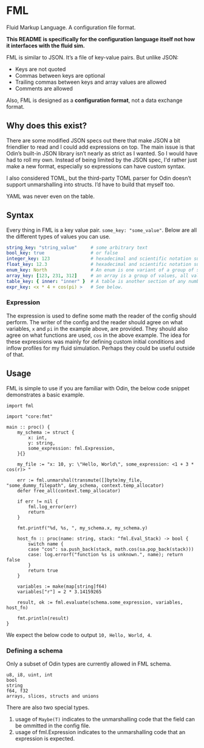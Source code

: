 # FML
Fluid Markup Language. A configuration file format.

**This README is specifically for the configuration language itself not how it interfaces with the fluid sim.**

FML is similar to JSON. It’s a file of key-value pairs. But unlike JSON:
- Keys are not quoted
- Commas between keys are optional
- Trailing commas between keys and array values are allowed
- Comments are allowed

Also, FML is designed as a **configuration format**, not a data exchange format.

## Why does this exist?
There are some modified JSON specs out there that make JSON a bit friendlier to read and I could add expressions on top.
The main issue is that Odin’s built-in JSON library isn’t nearly as strict as I wanted. So I would have had to roll my own.
Instead of being limited by the JSON spec, I'd rather just make a new format, especially so expressions can have custom syntax.

I also considered TOML, but the third-party TOML parser for Odin doesn’t support unmarshalling into structs.
I’d have to build that myself too.

YAML was never even on the table.

## Syntax
Every thing in FML is a key value pair. `some_key: "some_value"`. Below are all the different types of values you can use.
```yaml
string_key: "string_value"     # some arbitrary text
bool_key: true                 # or false
integer_key: 123               # hexadecimal and scientific notation supported.
float_key: 12.3                # hexadecimal and scientific notation supported.
enum_key: North                # An enum is one variant of a group of specific text.
array_key: [123, 231, 312]     # an array is a group of values, all values must be the same type.
table_key: { inner: "inner" }  # A table is another section of any number of key value pairs
expr_key: <x * 4 + cos(pi) >   # See below.
```

### Expression
The expression is used to define some math the reader of the config should perform. The writer of the config and the reader
should agree on what variables, `x` and `pi` in the example above, are provided. They should also agree on what functions
are used, `cos` in the above example. The idea for these expressions was mainly for defining custom initial conditions and
inflow profiles for my fluid simulation. Perhaps they could be useful outside of that.

## Usage
FML is simple to use if you are familiar with Odin, the below code snippet demonstrates a basic example.
```odin
import fml

import "core:fmt"

main :: proc() {
    my_schema := struct {
        x: int,
        y: string,
        some_expression: fml.Expression,
    }{}

    my_file := "x: 10, y: \"Hello, World\", some_expression: <1 + 3 * cos(r)> "

    err := fml.unmarshal(transmute([]byte)my_file, "some_dummy_filepath", &my_schema, context.temp_allocator)
    defer free_all(context.temp_allocator)

    if err != nil {
        fml.log_error(err)
        return
    }

    fmt.printf("%d, %s, ", my_schema.x, my_schema.y)

    host_fn :: proc(name: string, stack: ^fml.Eval_Stack) -> bool {
        switch name {
        case "cos": sa.push_back(stack, math.cos(sa.pop_back(stack)))
        case: log.errorf("function %s is unknown.", name); return false
        }
        return true
    }

    variables := make(map[string]f64)
    variables["r"] = 2 * 3.14159265

    result, ok := fml.evaluate(schema.some_expression, variables, host_fn)

    fmt.println(result)
}
```
We expect the below code to output `10, Hello, World, 4`.

### Defining a schema
Only a subset of Odin types are currently allowed in FML schema.
```
u8, i8, uint, int
bool
string
f64, f32
arrays, slices, structs and unions
```

There are also two special types.
1. usage of `Maybe(T)` indicates to the unmarshalling code that the field can be ommitted in the config file.
2. usage of fml.Expression indicates to the unmarshalling code that an expression is expected.

